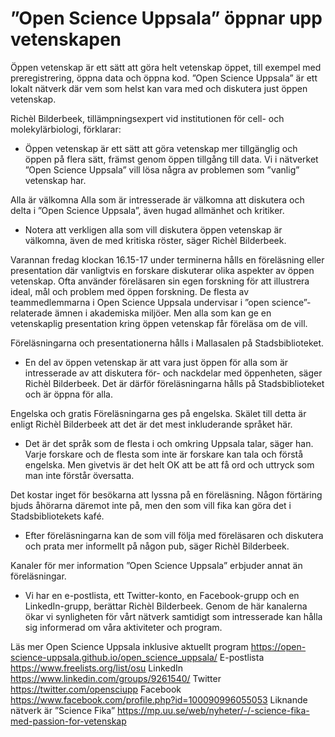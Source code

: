 # ”Open Science Uppsala” öppnar upp vetenskapen

Öppen vetenskap är ett sätt att göra helt vetenskap öppet, till exempel med preregistrering, öppna data och öppna kod. ”Open Science Uppsala” är ett lokalt nätverk där vem som helst kan vara med och diskutera just öppen vetenskap.

Richèl Bilderbeek, tillämpningsexpert vid institutionen för cell- och molekylärbiologi, förklarar:

- Öppen vetenskap är ett sätt att göra vetenskap mer tillgänglig och öppen på flera sätt, främst genom öppen tillgång till data. Vi i nätverket ”Open Science Uppsala” vill lösa några av problemen som ”vanlig” vetenskap har.

Alla är välkomna
Alla som är intresserade är välkomna att diskutera och delta i ”Open Science Uppsala”, även hugad allmänhet och kritiker.

- Notera att verkligen alla som vill diskutera öppen vetenskap är välkomna, även de med kritiska röster, säger Richèl Bilderbeek.

Varannan fredag klockan 16.15-17 under terminerna hålls en föreläsning eller presentation där vanligtvis en forskare diskuterar olika aspekter av öppen vetenskap. Ofta använder föreläsaren sin egen forskning för att illustrera ideal, mål och problem med öppen forskning. De flesta av teammedlemmarna i Open Science Uppsala undervisar i ”open science”-relaterade ämnen i akademiska miljöer. Men alla som kan ge en vetenskaplig presentation kring öppen vetenskap får föreläsa om de vill.

Föreläsningarna och presentationerna hålls i Mallasalen på Stadsbiblioteket.

- En del av öppen vetenskap är att vara just öppen för alla som är intresserade av att diskutera för- och nackdelar med öppenheten, säger Richèl Bilderbeek. Det är därför föreläsningarna hålls på Stadsbiblioteket och är öppna för alla.

Engelska och gratis
Föreläsningarna ges på engelska. Skälet till detta är enligt Richèl Bilderbeek att det är det mest inkluderande språket här.

- Det är det språk som de flesta i och omkring Uppsala talar, säger han. Varje forskare och de flesta som inte är forskare kan tala och förstå engelska. Men givetvis är det helt OK att be att få ord och uttryck som man inte förstår översatta.

Det kostar inget för besökarna att lyssna på en föreläsning. Någon förtäring bjuds åhörarna däremot inte på, men den som vill fika kan göra det i Stadsbibliotekets kafé.

- Efter föreläsningarna kan de som vill följa med föreläsaren och diskutera och prata mer informellt på någon pub, säger Richèl Bilderbeek.

Kanaler för mer information
”Open Science Uppsala” erbjuder annat än föreläsningar.

- Vi har en e-postlista, ett Twitter-konto, en Facebook-grupp och en LinkedIn-grupp, berättar Richèl Bilderbeek. Genom de här kanalerna ökar vi synligheten för vårt nätverk samtidigt som intresserade kan hålla sig informerad om våra aktiviteter och program.

Läs mer
Open Science Uppsala inklusive aktuellt program <https://open-science-uppsala.github.io/open_science_uppsala/>
E-postlista <https://www.freelists.org/list/osu>
LinkedIn <https://www.linkedin.com/groups/9261540/>
Twitter <https://twitter.com/opensciupp>
Facebook <https://www.facebook.com/profile.php?id=100090996055053>
Liknande nätverk är ”Science Fika” <https://mp.uu.se/web/nyheter/-/-science-fika-med-passion-for-vetenskap>
